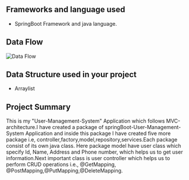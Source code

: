 ## **Frameworks and language used**
* SpringBoot Framework and java language.
## **Data Flow**

![Data Flow](DFD.png)
## **Data Structure used in your project**
* Arraylist
## **Project Summary**

This is my "User-Management-System" Application which follows MVC-architecture.I have created a package of springBoot-User-Management-System Application and inside this package I have created five more package i.e, controller,factory,model,repository,services.Each package consist of its own java class. Here package model have user class which specify Id, Name, Address and Phone number, which helps us to get user information.Next important class is user controller which helps us to perform CRUD operations i.e., @GetMapping, @PostMapping,@PutMapping,@DeleteMapping. 

